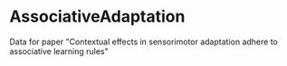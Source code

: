 # AssociativeAdaptation
Data for paper "Contextual effects in sensorimotor adaptation adhere to associative learning rules"
